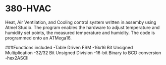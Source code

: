 # 380-HVAC

Heat, Air Ventilation, and Cooling control system written in assemby using Atmel Studio.
The program enables the hardware to adjust temperature and humidity set points, the measured temperature and humidity.
The code is programmed onto an ATMega16.

###Functions included
-Table Driven FSM
-16x16 Bit Unsigned Multiplication
-32/32 Bit Unsigned Division
-16-bit Binary to BCD conversion
-hex2ASCII

